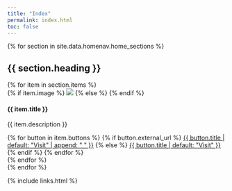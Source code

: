 ```yaml
---
title: "Index"
permalink: index.html
toc: false
---
```


{% for section in site.data.homenav.home_sections %}
## {{ section.heading }}

<div class="row">
    {% for item in section.items %}
    <div class="col-md-4 col-sm-6">
        <div class="panel panel-default nav-panel text-center">
            <div class="panel-heading">
                {% if item.image %}
                <img src="{{ site.baseurl }}/images/{{ item.image }}">
                {% else %}
                <span class="fa-stack fa-5x">
                      <i class="fas fa-circle fa-stack-2x text-primary"></i>
                      <i class="{{ item.icon }} fa-stack-1x fa-inverse"></i>
                </span>
                {% endif %}
            </div>
            <div class="panel-body">
                <h4 class="no-toc no-anchor">{{ item.title }}</h4>
                <p>{{ item.description }}</p>
                {% for button in item.buttons %}
                    {% if button.external_url %}
                    <a href="{{ button.external_url }}" class="btn btn-{{ button.category | default: "primary" }}">{{ button.title | default: "Visit" | append: " " }}</a>
                    {% else %}
                    <a href="{{ button.url | prepend: site.baseurl }}" class="btn btn-{{ button.category | default: "primary" }}">{{ button.title | default: "Visit" }}</a>
                    {% endif %}
                {% endfor %}
            </div>
         </div>
    </div>
    {% endfor %}
</div>
{% endfor %}

{% include links.html %}
